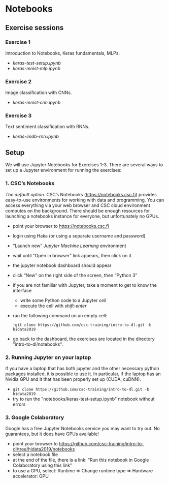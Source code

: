 # Notebooks

## Exercise sessions

### Exercise 1

Introduction to Notebooks, Keras fundamentals, MLPs.

* *keras-test-setup.ipynb*
* *keras-mnist-mlp.ipynb*

### Exercise 2

Image classification with CNNs.

* *keras-mnist-cnn.ipynb*

### Exercise 3

Text sentiment classification with RNNs.

* *keras-imdb-rnn.ipynb*

## Setup

We will use Jupyter Notebooks for Exercises 1-3. There are several ways to set up a Jupyter environment for running the exercises:

### 1. CSC’s Notebooks

*The default option.* CSC’s Notebooks (https://notebooks.csc.fi) provides easy-to-use environments for working with data and programming. You can access everything via your web browser and CSC cloud environment computes on the background. There should be enough resources for launching a notebooks instance for everyone, but unfortunately no GPUs. 

* point your browser to https://notebooks.csc.fi
* login using Haka (or using a separate username and password)
* “Launch new” *Jupyter Machine Learning* environment
* wait until “Open in browser” link appears, then click on it
* the jupyter notebook dashboard should appear
* click “New” on the right side of the screen, then “Python 3”
* if you are not familiar with Jupyter, take a moment to get to know the interface
    * write some Python code to a Jupyter *cell*
    * execute the cell with *shift-enter*
* run the following command on an empty cell:

    `!git clone https://github.com/csc-training/intro-to-dl.git -b hidata2019`

* go back to the dashboard, the exercises are located in the directory "intro-to-dl/notebooks".
  
### 2. Running Jupyter on your laptop

If you have a laptop that has both jupyter and the other necessary python packages installed, it is possible to use it. In particular, if the laptop has an Nvidia GPU and it that has been properly set up (CUDA, cuDNN).

* `git clone https://github.com/csc-training/intro-to-dl.git -b hidata2019`   
* try to run the "notebooks/keras-test-setup.ipynb" notebook without errors

### 3. Google Colaboratory

Google has a free Jupyter Notebooks service you may want to try out. No guarantees, but it does have GPUs available!

* point your browser to https://github.com/csc-training/intro-to-dl/tree/hidata2019/notebooks 
* select a notebook file
* at the end of the file, there is a link: “Run this notebook in Google Colaboratory using this link”
* to use a GPU, select: Runtime => Change runtime type => Hardware accelerator: GPU
